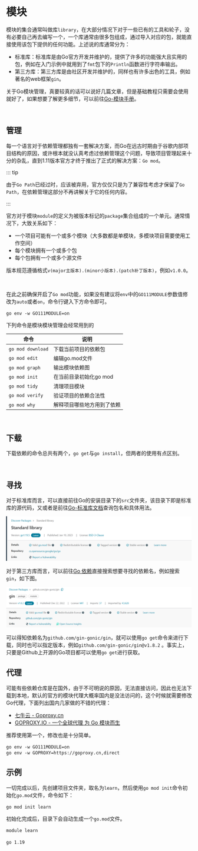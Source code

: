 # 模块

模块的集合通常叫做库`library`，在大部分情况下对于一些已有的工具和轮子，没有必要自己再去编写一个，一个库通常由很多包组成，通过导入对应的包，就能直接使用该包下提供的任何功能。上述说的库通常分为：

- 标准库：标准库是由Go官方开发并维护的，提供了许多的功能强大且实用的包，例如在入门示例中就用到了`fmt`包下的`Println`函数进行字符串输出。
- 第三方库：第三方库是由社区开发并维护的，同样也有许多出色的工具，例如著名的web框架`gin`。

关于Go模块管理，真要较真的话可以说好几篇文章，但是基础教程只需要会使用就好了，如果想要了解更多细节，可以前往[Go-模块手册](https://go.dev/ref/mod)。

<br>

## 管理

每一个语言对于依赖管理都独有一套解决方案，而Go在远古时期由于谷歌内部项目结构的原因，或许根本就没认真考虑过依赖管理这个问题，导致项目管理起来十分的杂乱，直到1.11版本官方才终于推出了正式的解决方案：`Go mod`。

::: tip

由于`Go Path`已经过时，应该被弃用，官方仅仅只是为了兼容性考虑才保留了`Go Path`，在依赖管理这部分不再讲解关于它的任何内容。

:::

官方对于模块`module`的定义为被版本标记的`package`集合组成的一个单元。通常情况下，大致关系如下：

- 一个项目可能有一个或多个模块（大多数都是单模块，多模块项目需要使用工作空间）
- 每个模块拥有一个或多个包
- 每个包拥有一个或多个源文件

版本规范遵循格式`v(major主版本).(minor小版本).(patch补丁版本)`，例如`v1.0.0`。

<br>

在此之前确保开启了`Go mod`功能，如果没有建议将`env`中的`GO111MODULE`参数值修改为`auto`或者`on`，命令行键入下方命令即可。

```
go env -w GO111MODULE=on
```

下列命令是模块模块管理会经常用到的

| 命令              | 说明                       |
| ----------------- | -------------------------- |
| `go mod download` | 下载当前项目的依赖包       |
| `go mod edit`     | 编辑go.mod文件             |
| `go mod graph`    | 输出模块依赖图             |
| `go mod init`     | 在当前目录初始化go mod     |
| `go mod tidy`     | 清理项目模块               |
| `go mod verify`   | 验证项目的依赖合法性       |
| `go mod why`      | 解释项目哪些地方用到了依赖 |

<br>

## 下载

下载依赖的命令总共有两个，`go get`与`go install`，但两者的使用有点区别。



<br>

## 寻找

对于标准库而言，可以直接前往Go的安装目录下的`src`文件夹，该目录下即是标准库的源代码，又或者是前往[Go-标准库文档](https://pkg.go.dev/std)查询包名和具体用法。

![](/base/std_doc.png)

对于第三方库而言，可以前往[Go 依赖](https://pkg.go.dev/)直接搜索想要寻找的依赖名，例如搜索`gin`，如下图。

![](/base/gin_search.png)

可以得知依赖名为`github.com/gin-gonic/gin`，就可以使用`go get`命令来进行下载，同时也可以指定版本，例如`github.com/gin-gonic/gin@v1.8.2` 。事实上，只要是Github上开源的Go项目都可以使用`go get`进行获取。



## 代理

可能有些依赖仓库是在国外，由于不可明说的原因，无法直接访问，因此也无法下载到本地，默认的官方的模块代理大概率国内是没法访问的，这个时候就需要修改Go代理，下面列出国内几家做的不错的代理：

- [七牛云 - Goproxy.cn](https://goproxy.cn/)
- [GOPROXY.IO - 一个全球代理 为 Go 模块而生](https://goproxy.io/zh/)

推荐使用第一个，修改也是十分简单。

```
go env -w GO111MODULE=on
go env -w GOPROXY=https://goproxy.cn,direct
```



## 示例

一切完成以后，先创建项目文件夹，取名为`learn`，然后使用`go mod init`命令初始化`go.mod`文件，命令如下：

```
go mod init learn
```

初始化完成后，目录下会自动生成一个`go.mod`文件。

```
module learn

go 1.19
```

